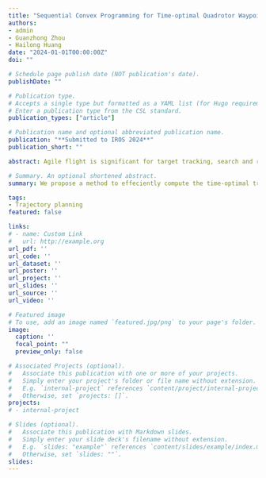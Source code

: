 ```yaml
---
title: "Sequential Convex Programming for Time-optimal Quadrotor Waypoint Flight"
authors:
- admin
- Guanzhong Zhou
- Hailong Huang
date: "2024-01-01T00:00:00Z"
doi: ""

# Schedule page publish date (NOT publication's date).
publishDate: ""

# Publication type.
# Accepts a single type but formatted as a YAML list (for Hugo requirements).
# Enter a publication type from the CSL standard.
publication_types: ["article"]

# Publication name and optional abbreviated publication name.
publication: "**Submitted to IROS 2024**"
publication_short: ""

abstract: Agile flight is significant for target tracking, search and rescue, and delivery applications. To achieve agile flight, we can exploit the actuator's potential by utilizing the full dynamics of the quadrotor. However, the 6-degrees-of-freedom dynamics render the optimization problem non-convex, and thus computationally intractable. To tackle this issue, we convert the original non-convex optimal control problem (OCP) into a convex subproblem and use the sequential convex programming (SCP) algorithm to iteratively solve the subproblems. Moreover, the state-triggered constraints are proposed to simultaneously optimize the time allocation of the waypoint and the trajectory itself. The numerical and physical experiment results show that the SCP algorithm can significantly reduce the computing time while ensuring a satisfactory solution.

# Summary. An optional shortened abstract.
summary: We propose a method to effeciently compute the time-optimal trajectory for waypoint flight utlizing the full dynamics of a quadrotor.

tags:
- Trajectory planning
featured: false 

links:
# - name: Custom Link
#   url: http://example.org
url_pdf: ''
url_code: ''
url_dataset: ''
url_poster: ''
url_project: ''
url_slides: ''
url_source: ''
url_video: ''

# Featured image
# To use, add an image named `featured.jpg/png` to your page's folder. 
image:
  caption: ''
  focal_point: ""
  preview_only: false

# Associated Projects (optional).
#   Associate this publication with one or more of your projects.
#   Simply enter your project's folder or file name without extension.
#   E.g. `internal-project` references `content/project/internal-project/index.md`.
#   Otherwise, set `projects: []`.
projects:
# - internal-project

# Slides (optional).
#   Associate this publication with Markdown slides.
#   Simply enter your slide deck's filename without extension.
#   E.g. `slides: "example"` references `content/slides/example/index.md`.
#   Otherwise, set `slides: ""`.
slides: 
---
```


<!-- {{% callout note %}}
Create your slides in Markdown - click the *Slides* button to check out the example.
{{% /callout %}}

Add the publication's **full text** or **supplementary notes** here. You can use rich formatting such as including [code, math, and images](https://docs.hugoblox.com/content/writing-markdown-latex/). -->
